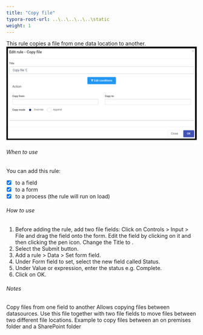 ```yaml
---
title: "Copy file"
typora-root-url: ..\..\..\..\..\static
weight: 1
---
```


This rule copies a file from one data location to another.  
![Send email rule dialog box](/images/copyfile.png)

###### When to use 
You can add this rule:
- [x] to a field
- [x] to a form 
- [x] to a process (the rule will run on load)

###### How to use
1. Before adding the rule, add two file fields: Click on Controls > Input > File and drag the field onto the form. Edit the field by clicking on it and then clicking the pen icon. Change the Title to . 
2. Select the Submit button.
3. Add a rule > Data > Set form field.
4. Under Form field to set, select the new field called Status.
5. Under Value or expression, enter the status e.g. Complete.
6. Click on OK.

###### Notes
Copy files from one field to another
Allows copying files between datasources. Use this file together with two file fields to move files between two different file locations. Example to copy files between an on premises folder and a SharePoint folder		